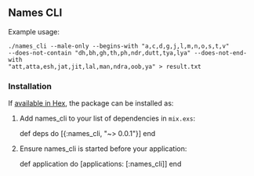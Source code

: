 ## Names CLI

Example usage:

```
./names_cli --male-only --begins-with "a,c,d,g,j,l,m,n,o,s,t,v"
--does-not-contain "dh,bh,gh,th,ph,ndr,dutt,tya,lya" --does-not-end-with
"att,atta,esh,jat,jit,lal,man,ndra,oob,ya" > result.txt
```

### Installation

If [available in Hex](https://hex.pm/docs/publish), the package can be installed as:

  1. Add names_cli to your list of dependencies in `mix.exs`:

        def deps do
          [{:names_cli, "~> 0.0.1"}]
        end

  2. Ensure names_cli is started before your application:

        def application do
          [applications: [:names_cli]]
        end

